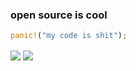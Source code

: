 ### open source is cool
```rust
panic!("my code is shit");
```
<img align="center" src="https://github-readme-stats.vercel.app/api/?username=Pikkel&theme=cobalt"/> <img align="center" src="https://github-readme-stats.vercel.app/api/top-langs/?username=Pikkel&theme=cobalt&layout=compact"/>
